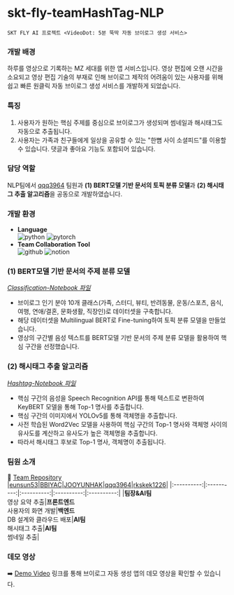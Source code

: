 # skt-fly-teamHashTag-NLP
```
SKT FLY AI 프로젝트 <VideoDot: 5분 뚝딱 자동 브이로그 생성 서비스>
```
### 개발 배경
하루를 영상으로 기록하는 MZ 세대를 위한 앱 서비스입니다. 영상 편집에 오랜 시간을 소요되고 영상 편집 기술의 부재로 인해 브이로그 제작의 어려움이 있는 사용자를 위해 쉽고 빠른 원클릭 자동 브이로그 생성 서비스를 개발하게 되었습니다.

### 특징
1. 사용자가 원하는 핵심 주제를 중심으로 브이로그가 생성되며 썸네일과 해시태그도 자동으로 추출됩니다.
2. 사용자는 가족과 친구들에게 일상을 공유할 수 있는 "한뼘 사이 소셜피드"를 이용할 수 있습니다. 댓글과 좋아요 기능도 포함되어 있습니다.

### 담당 역할
NLP팀에서 [qqq3964](https://github.com/qqq3964/SKT_Project) 팀원과 **(1) BERT모델 기반 문서의 토픽 분류 모델**과 **(2) 해시태그 추출 알고리즘**을 공동으로 개발하였습니다.

### 개발 환경
- **Language**</br>
![python](https://img.shields.io/badge/python-3776AB?style=for-the-badge&logo=python&logoColor=white)
![pytorch](https://img.shields.io/badge/pytorch-EE4C2C?style=for-the-badge&logo=pytorch&logoColor=white)
- **Team Collaboration Tool**</br>
![github](https://img.shields.io/badge/github-100000?style=for-the-badge&logo=github&logoColor=white)
![notion](https://img.shields.io/badge/notion-000000?style=for-the-badge&logo=notion&logoColor=white)

### (1) BERT모델 기반 문서의 주제 분류 모델
*[Classification-Notebook 파일](https://github.com/soyeong-kim/skt-fly-teamHashTag-NLP/tree/main/Classification-Notebook)*</br>
- 브이로그 인기 분야 10개 클래스(가족, 스터디, 뷰티, 반려동물, 운동/스포츠, 음식, 여행, 연애/결혼, 문화생활, 직장인)로 데이터셋을 구축합니다.
- 해당 데이터셋을 Multilingual BERT로 Fine-tuning하여 토픽 분류 모델을 만들었습니다.
- 영상의 구간별 음성 텍스트를 BERT모델 기반 문서의 주제 분류 모델을 활용하여 핵심 구간을 선정했습니다.

### (2) 해시태그 추출 알고리즘
*[Hashtag-Notebook 파일](https://github.com/soyeong-kim/skt-fly-teamHashTag-NLP/tree/main/Hashtag-Notebook)*</br>
- 핵심 구간의 음성을 Speech Recognition API를 통해 텍스트로 변환하여 KeyBERT 모델을 통해 Top-1 명사를 추출합니다.
- 핵심 구간의 이미지에서 YOLOv5를 통해 객체명을 추출합니다.
- 사전 학습된 Word2Vec 모델을 사용하여 핵심 구간의 Top-1 명사와 객체명 사이의 유사도를 계산하고 유사도가 높은 객체명을 추출합니다.
- 따라서 해시태그 후보로 Top-1 명사, 객체명이 추출됩니다.

### 팀원 소개
📌 [Team Repository](https://github.com/skt-fly-teamHashTag)</br>
|[eunsun53](https://github.com/skt-fly-teamHashTag/ML-total)|[BBIYAC](https://github.com/skt-fly-teamHashTag/Frontend)|[JOOYUNHAK](https://github.com/JOOYUNHAK/skt-fly-ai-team-hashtag-backend)|[qqq3964](https://github.com/qqq3964/SKT_Project)|[rkskek1226](https://github.com/rkskek1226/SKT_FLY_AI_Challenger_HashTag)|
|:----------:|:----------:|:----------:|:----------:|:----------:|
|**팀장&AI팀**</br>영상 요약 추출|**프론트엔드**</br>사용자의 화면 개발|**백엔드**</br>DB 설계와 클라우드 배포|**AI팀**</br> 해시태그 추출|**AI팀**</br>썸네일 추출|

### 데모 영상
➡️ [Demo Video](https://github.com/skt-fly-teamHashTag/Frontend/blob/master/README.md#%EC%8B%A4%ED%96%89-%EC%98%81%EC%83%81) 링크를 통해 브이로그 자동 생성 앱의 데모 영상을 확인할 수 있습니다.
